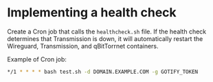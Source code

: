 # Implementing a health check

Create a Cron job that calls the `healthcheck.sh` file. If the health check determines that Transmission is down, it will automatically restart the Wireguard, Transmission, and qBitTorrnet containers.

Example of Cron job:

```bash
*/1 * * * * bash test.sh -d DOMAIN.EXAMPLE.COM -g GOTIFY_TOKEN
```
